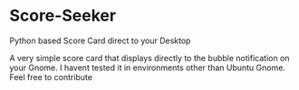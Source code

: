 # Score-Seeker
Python based Score Card direct to your Desktop

A very simple score card that displays directly to the bubble notification on your Gnome. 
I havent tested it in environments other than Ubuntu Gnome. Feel free to contribute
